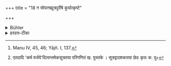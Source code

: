 +++
title = "18 न सोपानह्मूत्रपुरीषे कुर्यात्कृष्टे"

+++

<details><summary>Bühler</summary>

18. He shall not void excrements with his shoes on, nor on a ploughed field, nor on a path, nor in water. [^5] 


[^5]:  Manu IV, 45, 46; Yājñ. I, 137.
</details>

<details><summary>हरदत्त-टीका</summary>

## सूत्रम्
[^२] न सोपानन्मूत्रपुरीषे कुर्यात् ॥ १८ ॥  
### टिप्पनी
+++(अग्रिमे सूत्रे द्रष्टव्यम्)+++  

[^२]:  

    एतदादि 'कर्म वर्जये'दित्यन्तमेकसूत्रतया परिगणितं ख. पुस्तके । सूत्रद्वादशकतया छेदः कृतः क. पु०  


## सूत्रम्
कृष्टे ॥ १९ ॥  

## सूत्रम्
पथि ॥२०॥  

## सूत्रम्
अप्सु च ॥२१॥  

### टिप्पनी
स्पष्टानि चत्वारि ॥ १८-२१ ॥
</details>
